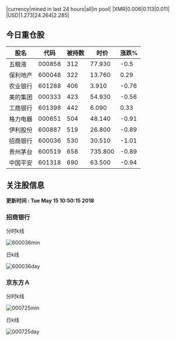 |currency|mined in last 24 hours|all|in pool|
|XMR|0.006|0.113|0.011|
|USD|1.273|24.264|2.285|

## 今日重仓股 

|股名|代码|被持数|时价|涨跌%|
|---|---|---|---|---|
|五粮液|000858|312|77.930|-0.5|
|保利地产|600048|322|13.760|0.29|
|农业银行|601288|406|3.910|-0.76|
|美的集团|000333|423|54.930|-0.56|
|工商银行|601398|442|6.090|0.33|
|格力电器|000651|504|48.140|-0.91|
|伊利股份|600887|519|26.800|-0.89|
|招商银行|600036|530|30.510|-1.01|
|贵州茅台|600519|658|735.800|-0.89|
|中国平安|601318|690|63.500|-0.94|

## 关注股信息
**更新时间 : Tue May 15 10:50:15 2018**
### 招商银行 
分时k线

![600036min](http://image.sinajs.cn/newchart/min/n/sh600036.gif)

日k线

![600036day](http://image.sinajs.cn/newchart/daily/n/sh600036.gif)

### 京东方Ａ 
分时k线

![000725min](http://image.sinajs.cn/newchart/min/n/sz000725.gif)

日k线

![000725day](http://image.sinajs.cn/newchart/daily/n/sz000725.gif)
